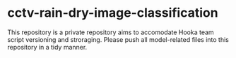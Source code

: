# cctv-rain-dry-image-classification
This repository is a private repository aims to accomodate Hooka team script versioning and stroraging. Please push all model-related files into this repository in a tidy manner.  
